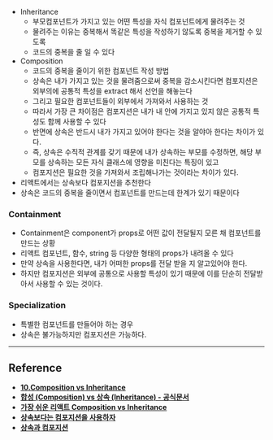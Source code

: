 - Inheritance
    - 부모컴포넌트가 가지고 있는 어떤 특성을 자식 컴포넌트에게 물려주는 것
    - 물려주는 이유는 중복해서 똑같은 특성을 작성하기 않도록 중복을 제거할 수 있도록
    - 코드의 중복을 줄 일 수 있다
- Composition
    - 코드의 중복을 줄이기 위한 컴포넌트 작성 방법
    - 상속은 내가 가지고 있는 것을 물려줌으로써 중복을 감소시킨다면 컴포지션은 외부의에 공통적 특성을 extract 해서 선언을 해놓는다
    - 그리고 필요한 컴포넌트들이 외부에서 가져와서 사용하는 것
    - 따라서 가장 큰 차이점은 컴포지션은 내가 내 안에 가지고 있지 않은 공통적 특성도 함께 사용할 수 있다
    - 반면에 상속은 반드시 내가 가지고 있어야 한다는 것을 알야아 한다는 차이가 있다.
    - 즉, 상속은 수직적 관계를 갖기 때문에 내가 상속하는 부모를 수정하면, 해당 부모를 상속하는 모든 자식 클래스에 영향을 미친다는 특징이 있고
    - 컴포지션은 필요한 것을 가져와서 조립해나가는 것이라는 차이가 있다.
- 리액트에서는 상속보다 컴포지션을 추천한다
- 상속은 코드의 중복을 줄이면서 컴포넌트를 만드는데 한계가 있기 때문이다

### ****Containment****

- Containment은 component가 props로 어떤 값이 전달될지 모른 채 컴포넌트를 만드는 상황
- 리액트 컴포넌트, 함수, string 등 다양한 형태의 props가 내려올 수 있다
- 만약 상속을 사용한다면, 내가 어떠한 props를  전달 받을 지 알고있어야 한다.
- 하지만 컴포지션은 외부에 공통으로 사용할 특성이 있기 때문에 이를 단순히 전달받아서 사용할 수 있는 것이다.

### ****Specialization****

- 특별한 컴포넌트를 만들어야 하는 경우
- 상속은 불가능하지만 컴포지션은 가능하다.

---

## Reference

- ****[10.Composition vs Inheritance](https://davidhwang.netlify.app/React/10.Composition-vs-Inheritance/)****
- ****[합성 (Composition) vs 상속 (Inheritance) - 공식문서](https://ko.reactjs.org/docs/composition-vs-inheritance.html)****
- **[가장 쉬운 리액트 Composition vs Inheritance](https://www.youtube.com/watch?v=T6Wj2pbkorA&t=140s)**
- ****[상속보다는 컴포지션을 사용하자](https://dev-cool.tistory.com/22)****
- ****[상속과 컴포지션](https://hpotter1993.tistory.com/36)****
